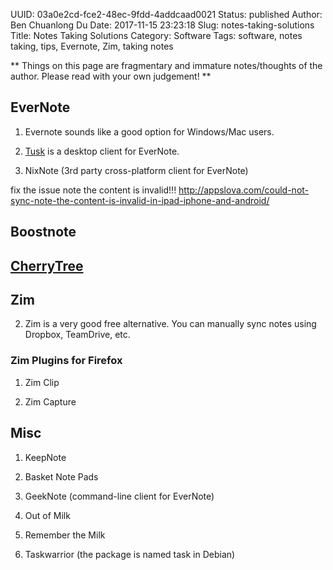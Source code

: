 UUID: 03a0e2cd-fce2-48ec-9fdd-4addcaad0021
Status: published
Author: Ben Chuanlong Du
Date: 2017-11-15 23:23:18
Slug: notes-taking-solutions
Title: Notes Taking Solutions
Category: Software
Tags: software, notes taking, tips, Evernote, Zim, taking notes

**
Things on this page are fragmentary and immature notes/thoughts of the author.
Please read with your own judgement!
**


## EverNote

1. Evernote sounds like a good option for Windows/Mac users.

2. [Tusk](https://champloohq.github.io/tusk/) is a desktop client for EverNote.

3. NixNote (3rd party cross-platform client for EverNote)

fix the issue note the content is invalid!!!
http://appslova.com/could-not-sync-note-the-content-is-invalid-in-ipad-iphone-and-android/

## Boostnote

## [CherryTree](http://www.giuspen.com/cherrytree/)

## Zim

2. Zim is a very good free alternative.
    You can manually sync notes using Dropbox, TeamDrive, etc.

### Zim Plugins for Firefox

1. Zim Clip

2. Zim Capture

## Misc

1. KeepNote

5. Basket Note Pads

3. GeekNote (command-line client for EverNote)

1. Out of Milk

2. Remember the Milk

4. Taskwarrior (the package is named task in Debian)

